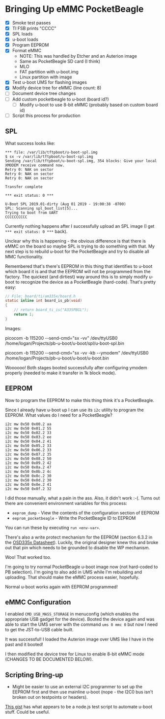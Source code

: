 # Bringing Up eMMC PocketBeagle

- [x] Smoke test passes
- [x] TI FSB prints "CCCC"
- [x] SPL loads
- [x] u-boot loads
- [x] Program EEPROM
- [x] Format eMMC
	- NOTE: This was handled by Etcher and an Auterion image
	- Same as PocketBeagle SD card (I think)
	- MLO
	- FAT partition with u-boot.img
	- Linux partition with image
- [x] Test u-boot UMS for flashing images
- [x] Modify device tree for eMMC (line count: 8)
- [ ] Document device tree changes
- [ ] Add custom pocketbeagle to u-boot (board id?)
	- [ ] Modify u-boot to use 8-bit eMMC (probably based on custom board id)
- [ ] Script this process for production

## SPL

What success looks like:

```
*** file: /var/lib/tftpboot/u-boot-spl.img
$ sx -v /var/lib/tftpboot/u-boot-spl.img
Sending /var/lib/tftpboot/u-boot-spl.img, 354 blocks: Give your local XMODEM receive command now.
Retry 0: NAK on sector
Retry 0: NAK on sector
Retry 0: NAK on sector

Transfer complete

*** exit status: 0 ***

U-Boot SPL 2019.01-dirty (Aug 01 2019 - 19:00:38 -0700)
SPL: Scanning spl_boot_list[5]...
Trying to boot from UART
CCCCCCCCCC
```

Currently nothing happens after I successfully upload an SPL image (I get `*** exit status: 0 ***` back).

Unclear why this is happening - the obvious difference is that there is eMMC on the board so maybe SPL is trying to do something with that. My next step is to rebuild u-boot for the PocketBeagle and try to disable all MMC functionality.

Remembered that's there's EEPROM in this thing that identifies to u-boot which board it is and that the EEPROM will not be programmed from the factory. The quickest (and dirtiest) way around this is to simply modify u-boot to recognize the device as a PocketBeagle (hard-code). That's pretty easy:

```c
// File: board/ti/am335x/board.h
static inline int board_is_pb(void)
{
	// return board_ti_is("A335PBGL");
	return 1;
}
```

Images:

picocom -b 115200 --send-cmd="sx -vv" /dev/ttyUSB0
/home/logan/Projects/pb-u-boot/u-boot/spl/u-boot-spl.bin

picocom -b 115200 --send-cmd="sx -vv -kb --ymodem" /dev/ttyUSB0
/home/logan/Projects/pb-u-boot/u-boot/u-boot.bin

Woooooo! Both stages booted successfully after configuring ymodem properly (needed to make it transfer in 1k block mode).

## EEPROM

Now to program the EEPROM to make this thing think it's a PocketBeagle.

Since I already have u-boot up I can use its `i2c` utility to program the EEPROM. What values do I need for a PocketBeagle?

```
i2c mw 0x50 0x00.2 aa
i2c mw 0x50 0x01.2 55
i2c mw 0x50 0x02.2 33
i2c mw 0x50 0x03.2 ee
i2c mw 0x50 0x04.2 41
i2c mw 0x50 0x05.2 33
i2c mw 0x50 0x06.2 33
i2c mw 0x50 0x07.2 35
i2c mw 0x50 0x08.2 50
i2c mw 0x50 0x09.2 42
i2c mw 0x50 0x0a.2 47
i2c mw 0x50 0x0b.2 4c
i2c mw 0x50 0x0c.2 30
i2c mw 0x50 0x0d.2 30
i2c mw 0x50 0x0e.2 41
i2c mw 0x50 0x0f.2 32
```

I did those manually, what a pain in the ass. Also, it didn't work :-(. Turns out there are convenient environment variables for this process:

- `eeprom_dump` - View the contents of the configuration section of EEPROM
- `eeprom_pocketbeagle` - Write the PocketBeagle ID to EEPROM

You can run these by executing `run <env-var>`.

There's also a write protect mechanism for the EEPROM (section 6.3.2 in the [OSD335x Datasheet](https://octavosystems.com/docs/osd335x-sm-datasheet/)). Luckily, the original designer knew this and broke out that pin which needs to be grounded to disable the WP mechanism.

Woo! That worked too.

I'm going to try normal PocketBeagle u-boot image now (not hard-coded to PB selection). I'm going to also add in UMS while I'm rebuilding and uploading. That should make the eMMC process easier, hopefully.

Normal u-boot works again with EEPROM programmed!

## eMMC Configuration

I enabled `CMD_USB_MASS_STORAGE` in menuconfig (which enables the appropriate USB gadget for the device). Booted the device again and was able to start the UMS server with the command `ums 0 mmc 0` but now I need to get the JST-to-USB cable built.

It was successful! I loaded the Auterion image over UMS like I have in the past and it booted!

I then modified the device tree for Linux to enable 8-bit eMMC mode (CHANGES TO BE DOCUMENTED BELOW).

## Scripting Bring-up

- Might be easier to use an external I2C programmer to set up the EEPROM first and then use mainline u-boot (nope - the I2C0 bus isn't broken out on testpoints or headers).

[This gist](https://gist.github.com/jadonk/809337ed8435cdc25f99887746550ed2#file-pb-tester-js) has what appears to be a node.js test script to automate u-boot stuff. Could be useful.
